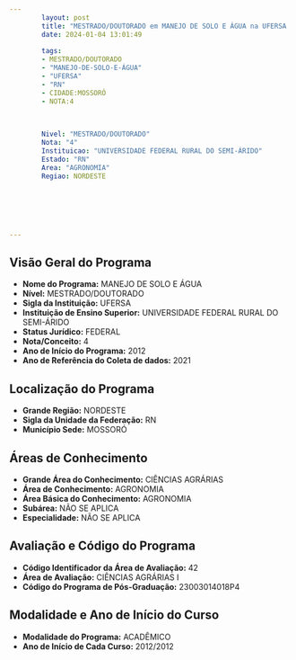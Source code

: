 ```yaml
---
        layout: post
        title: "MESTRADO/DOUTORADO em MANEJO DE SOLO E ÁGUA na UFERSA  "
        date: 2024-01-04 13:01:49
     
        tags:
        - MESTRADO/DOUTORADO
        - "MANEJO-DE-SOLO-E-ÁGUA"
        - "UFERSA"
        - "RN"
        - CIDADE:MOSSORÓ
        - NOTA:4
        
       

        Nivel: "MESTRADO/DOUTORADO"
        Nota: "4"
        Instituicao: "UNIVERSIDADE FEDERAL RURAL DO SEMI-ÁRIDO"
        Estado: "RN"
        Area: "AGRONOMIA"
        Regiao: NORDESTE
        
        
        
        
        
        
---
```

## Visão Geral do Programa
- **Nome do Programa:** MANEJO DE SOLO E ÁGUA
- **Nível:** MESTRADO/DOUTORADO
- **Sigla da Instituição:** UFERSA
- **Instituição de Ensino Superior:** UNIVERSIDADE FEDERAL RURAL DO SEMI-ÁRIDO
- **Status Jurídico:** FEDERAL
- **Nota/Conceito:** 4
- **Ano de Início do Programa:** 2012
- **Ano de Referência do Coleta de dados:** 2021

## Localização do Programa
- **Grande Região:** NORDESTE
- **Sigla da Unidade da Federação:** RN
- **Município Sede:** MOSSORÓ

## Áreas de Conhecimento
- **Grande Área do Conhecimento:** CIÊNCIAS AGRÁRIAS
- **Área de Conhecimento:** AGRONOMIA
- **Área Básica do Conhecimento:** AGRONOMIA
- **Subárea:** NÃO SE APLICA
- **Especialidade:** NÃO SE APLICA

## Avaliação e Código do Programa
- **Código Identificador da Área de Avaliação:** 42
- **Área de Avaliação:** CIÊNCIAS AGRÁRIAS I
- **Código do Programa de Pós-Graduação:** 23003014018P4


## Modalidade e Ano de Início do Curso
- **Modalidade do Programa:** ACADÊMICO
- **Ano de Início de Cada Curso:** 2012/2012
